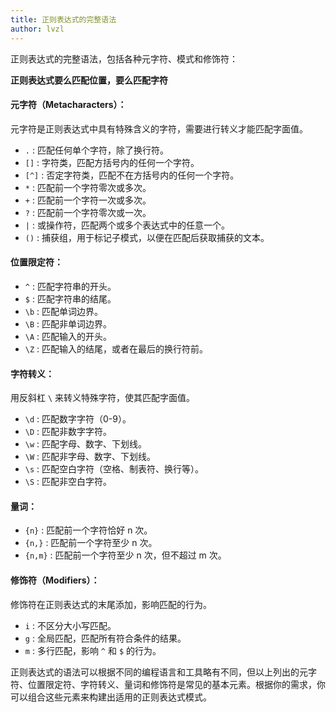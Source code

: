 ```yaml
---
title: 正则表达式的完整语法
author: lvzl
---
```


正则表达式的完整语法，包括各种元字符、模式和修饰符：

**正则表达式要么匹配位置，要么匹配字符**

#### 元字符（Metacharacters）：

元字符是正则表达式中具有特殊含义的字符，需要进行转义才能匹配字面值。

- `.` : 匹配任何单个字符，除了换行符。
- `[]` : 字符类，匹配方括号内的任何一个字符。
- `[^]` : 否定字符类，匹配不在方括号内的任何一个字符。
- `*` : 匹配前一个字符零次或多次。
- `+` : 匹配前一个字符一次或多次。
- `?` : 匹配前一个字符零次或一次。
- `|` : 或操作符，匹配两个或多个表达式中的任意一个。
- `()` : 捕获组，用于标记子模式，以便在匹配后获取捕获的文本。

#### 位置限定符：

- `^` : 匹配字符串的开头。
- `$` : 匹配字符串的结尾。
- `\b` : 匹配单词边界。
- `\B` : 匹配非单词边界。
- `\A` : 匹配输入的开头。
- `\Z` : 匹配输入的结尾，或者在最后的换行符前。

#### 字符转义：

用反斜杠 `\` 来转义特殊字符，使其匹配字面值。

- `\d` : 匹配数字字符（0-9）。
- `\D` : 匹配非数字字符。
- `\w` : 匹配字母、数字、下划线。
- `\W` : 匹配非字母、数字、下划线。
- `\s` : 匹配空白字符（空格、制表符、换行等）。
- `\S` : 匹配非空白字符。

#### 量词：

- `{n}` : 匹配前一个字符恰好 n 次。
- `{n,}` : 匹配前一个字符至少 n 次。
- `{n,m}` : 匹配前一个字符至少 n 次，但不超过 m 次。

#### 修饰符（Modifiers）：

修饰符在正则表达式的末尾添加，影响匹配的行为。

- `i` : 不区分大小写匹配。
- `g` : 全局匹配，匹配所有符合条件的结果。
- `m` : 多行匹配，影响 `^` 和 `$` 的行为。

正则表达式的语法可以根据不同的编程语言和工具略有不同，但以上列出的元字符、位置限定符、字符转义、量词和修饰符是常见的基本元素。根据你的需求，你可以组合这些元素来构建出适用的正则表达式模式。
